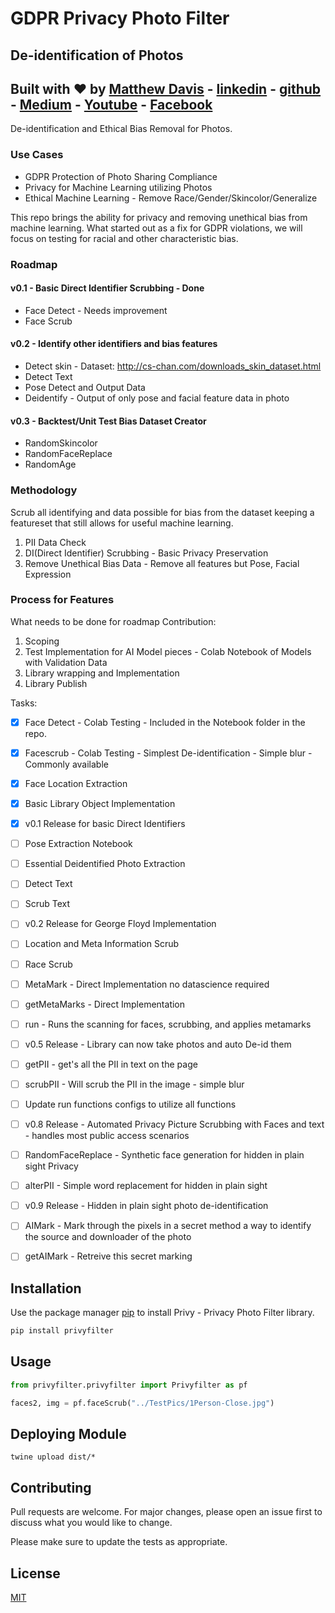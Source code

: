 # GDPR Privacy Photo Filter
## De-identification of Photos
## Built with :heart: by [Matthew Davis](https://www.linkedin.com/in/tech-lead-matt-davis/) - [linkedin](https://www.linkedin.com/in/tech-lead-matt-davis/) - [github](https://github.com/Deamoner) - [Medium](https://medium.com/@mdavis_71283) - [Youtube](https://www.youtube.com/channel/UCJNZxBqs8ElqouPqAkZLlqg) - [Facebook](https://www.facebook.com/matthewjamesdavis/)
De-identification and Ethical Bias Removal for Photos.

### Use Cases
- GDPR Protection of Photo Sharing Compliance
- Privacy for Machine Learning utilizing Photos
- Ethical Machine Learning - Remove Race/Gender/Skincolor/Generalize

This repo brings the ability for privacy and removing unethical bias from machine learning.
What started out as a fix for GDPR violations, we will focus on testing for racial and other characteristic bias.


### Roadmap

#### v0.1 - Basic Direct Identifier Scrubbing - Done

- Face Detect - Needs improvement
- Face Scrub

#### v0.2 - Identify other identifiers and bias features

- Detect skin - Dataset: http://cs-chan.com/downloads_skin_dataset.html
- Detect Text
- Pose Detect and Output Data
- Deidentify - Output of only pose and facial feature data in photo

#### v0.3 - Backtest/Unit Test Bias Dataset Creator

- RandomSkincolor
- RandomFaceReplace
- RandomAge


### Methodology

Scrub all identifying and data possible for bias from the dataset keeping a featureset that still allows for useful machine learning.

1. PII Data Check
2. DI(Direct Identifier) Scrubbing - Basic Privacy Preservation
3. Remove Unethical Bias Data - Remove all features but Pose, Facial Expression


### Process for Features

What needs to be done for roadmap Contribution:
1. Scoping
2. Test Implementation for AI Model pieces - Colab Notebook of Models with Validation Data
3. Library wrapping and Implementation
4. Library Publish


Tasks:
- [x] Face Detect - Colab Testing - Included in the Notebook folder in the repo.
- [X] Facescrub - Colab Testing - Simplest De-identification - Simple blur - Commonly available
- [X] Face Location Extraction
- [X] Basic Library Object Implementation
- [X] v0.1 Release for basic Direct Identifiers
- [ ] Pose Extraction Notebook
- [ ] Essential Deidentified Photo Extraction
- [ ] Detect Text
- [ ] Scrub Text
- [ ] v0.2 Release for George Floyd Implementation
- [ ] Location and Meta Information Scrub
- [ ] Race Scrub
- [ ] MetaMark - Direct Implementation no datascience required
- [ ] getMetaMarks - Direct Implementation
- [ ] run - Runs the scanning for faces, scrubbing, and applies metamarks
- [ ] v0.5 Release - Library can now take photos and auto De-id them
- [ ] getPII - get's all the PII in text on the page
- [ ] scrubPII - Will scrub the PII in the image - simple blur
- [ ] Update run functions configs to utilize all functions
- [ ] v0.8 Release - Automated Privacy Picture Scrubbing with Faces and text - handles most public access scenarios
- [ ] RandomFaceReplace - Synthetic face generation for hidden in plain sight Privacy
- [ ] alterPII - Simple word replacement for hidden in plain sight
- [ ] v0.9 Release - Hidden in plain sight photo de-identification
- [ ] AIMark - Mark through the pixels in a secret method a way to identify the source and downloader of the photo
- [ ] getAIMark - Retreive this secret marking


## Installation

Use the package manager [pip](https://pip.pypa.io/en/stable/) to install Privy - Privacy Photo Filter library.

```bash
pip install privyfilter
```

## Usage

```python
from privyfilter.privyfilter import Privyfilter as pf

faces2, img = pf.faceScrub("../TestPics/1Person-Close.jpg")

```

## Deploying Module

```
twine upload dist/*
```

## Contributing
Pull requests are welcome. For major changes, please open an issue first to discuss what you would like to change.

Please make sure to update the tests as appropriate.

## License
[MIT](https://choosealicense.com/licenses/mit/)
